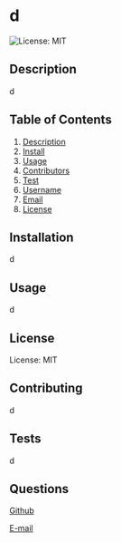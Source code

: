 
# d

![License: MIT](https://img.shields.io/badge/License-MIT-yellow.svg)

## Description
d

## Table of Contents
1. [Description](#description)
2. [Install](#install)
3. [Usage](#usage)
4. [Contributors](#contributors)
5. [Test](#test)
6. [Username](#username)
7. [Email](#email)
8. [License](#license)

## Installation
d

## Usage
d

## License

License: MIT

## Contributing
d

## Tests
d

## Questions
[Github](https://github.com/d)

[E-mail](mailto:d)

